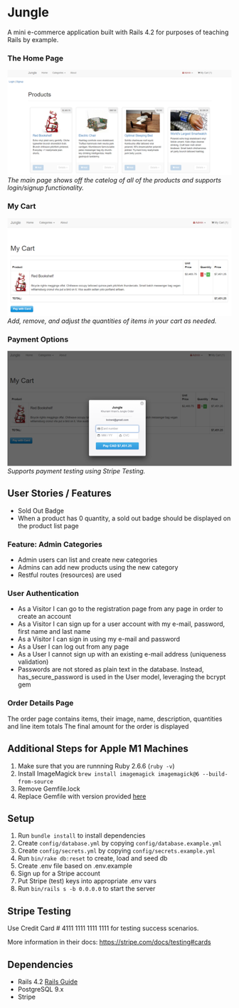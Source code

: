 # Jungle

A mini e-commerce application built with Rails 4.2 for purposes of teaching Rails by example.

### The Home Page
!['main-page'](https://github.com/digivolv/jungle-rails/blob/master/public/images/home_page.PNG?raw=true)
_The main page shows off the catelog of all of the products and supports login/signup functionality._

### My Cart
!['Cart'](https://github.com/digivolv/jungle-rails/blob/master/public/images/my_cart.PNG?raw=true)
_Add, remove, and adjust the quantities of items in your cart as needed._

### Payment Options
!['Payment'](https://github.com/digivolv/jungle-rails/blob/master/public/images/payment_options.PNG?raw=true)
_Supports payment testing using Stripe Testing._

## User Stories / Features 
* Sold Out Badge
* When a product has 0 quantity, a sold out badge should be displayed on the product list page

### Feature: Admin Categories
* Admin users can list and create new categories
* Admins can add new products using the new category
* Restful routes (resources) are used

### User Authentication
* As a Visitor I can go to the registration page from any page in order to create an account
* As a Visitor I can sign up for a user account with my e-mail, password, first name and last name
* As a Visitor I can sign in using my e-mail and password
* As a User I can log out from any page
* As a User I cannot sign up with an existing e-mail address (uniqueness validation)
* Passwords are not stored as plain text in the database. Instead, has_secure_password is used in the User model, leveraging the bcrypt gem

### Order Details Page
The order page contains items, their image, name, description, quantities and line item totals
The final amount for the order is displayed

## Additional Steps for Apple M1 Machines

1. Make sure that you are runnning Ruby 2.6.6 (`ruby -v`)
1. Install ImageMagick `brew install imagemagick imagemagick@6 --build-from-source`
2. Remove Gemfile.lock
3. Replace Gemfile with version provided [here](https://gist.githubusercontent.com/FrancisBourgouin/831795ae12c4704687a0c2496d91a727/raw/ce8e2104f725f43e56650d404169c7b11c33a5c5/Gemfile)

## Setup

1. Run `bundle install` to install dependencies
2. Create `config/database.yml` by copying `config/database.example.yml`
3. Create `config/secrets.yml` by copying `config/secrets.example.yml`
4. Run `bin/rake db:reset` to create, load and seed db
5. Create .env file based on .env.example
6. Sign up for a Stripe account
7. Put Stripe (test) keys into appropriate .env vars
8. Run `bin/rails s -b 0.0.0.0` to start the server

## Stripe Testing

Use Credit Card # 4111 1111 1111 1111 for testing success scenarios.

More information in their docs: <https://stripe.com/docs/testing#cards>

## Dependencies

* Rails 4.2 [Rails Guide](http://guides.rubyonrails.org/v4.2/)
* PostgreSQL 9.x
* Stripe
